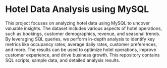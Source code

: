 # Hotel Data Analysis using MySQL
This project focuses on analyzing hotel data using MySQL to uncover valuable insights. The dataset includes various aspects of hotel operations, such as bookings, customer demographics, revenue, and seasonal trends. By leveraging SQL queries, we perform in-depth analysis to identify key metrics like occupancy rates, average daily rates, customer preferences, and more. The results can be used to optimize hotel operations, improve customer experience, and drive business growth. This repository contains SQL scripts, sample data, and detailed analysis results.

